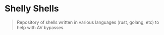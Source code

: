 # Shelly Shells

> Repository of shells written in various languages (rust, golang, etc) to help with AV bypasses


